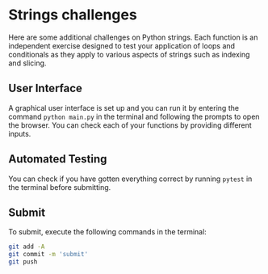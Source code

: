 # Strings challenges

Here are some additional challenges on Python strings. Each function is
an independent exercise designed to test your application of loops and conditionals
as they apply to various aspects of strings such as indexing and slicing.

## User Interface

A graphical user interface is set up and you can run it by entering the command
`python main.py` in the terminal and following the prompts to open 
the browser. You can check each of your functions by providing different inputs.

## Automated Testing

You can check if you have gotten everything correct by running `pytest` in the terminal
before submitting.

## Submit

To submit, execute the following commands in the terminal:

```bash
git add -A
git commit -m 'submit'
git push
```